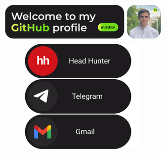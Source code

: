 <img src="github_banner.png" alt="Image 1" style="display: inline-block; pointer-events: none;">

<p align="center">
  <a href="https://togliatti.hh.ru/resume/9f49e091ff05b9228d0039ed1f765362434a41">
    <img src="github_hh.png">
  </a>
  <a href="https://t.me/mistbtv">
    <img src="github_tg.png">
  </a>
  <a href="https://mail.google.com/mail/u/0/#inbox?compose=CllgCJlKpGjkVbpXJqMttSqGkvxSbPwFqZzwBznhSpjwwQPglfHrFhRXHzQtHVnVTLPfJXDVllB">
    <img src="github_gmail.png">
  </a>
</p>
